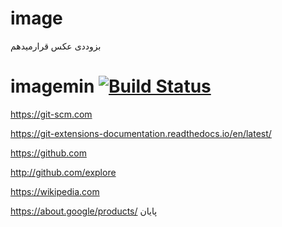 # image
بزوددی عکس قرارمیدهم



# imagemin [![Build Status](https://travis-ci.com/imagemin/imagemin.svg?branch=master)](https://travis-ci.com/github/imagemin/imagemin)


https://git-scm.com


https://git-extensions-documentation.readthedocs.io/en/latest/


https://github.com


http://github.com/explore


https://wikipedia.com



https://about.google/products/
پایان

